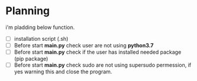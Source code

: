 # Planning

i'm pladding below function.

- [ ] installation script (.sh)
- [ ] Before start **main.py** check user are not using **python3.7**
- [ ] Before start **main.py** check if the user has installed needed package (pip package)
- [ ] Before start **main.py** check sudo are not using supersudo permession, if yes warning this and close the program. 